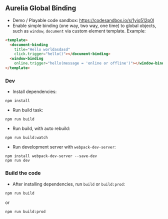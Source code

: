 ## Aurelia Global Binding

  * Demo / Playable code sandbox: https://codesandbox.io/s/1yjo512p0l
  * Enable simple binding (one way, two way, one time) to global objects, such as `window`, `document` via custom element template. Example:

  ```html
  <template>
    <document-binding
      title="Hello worldasdasd"
      click.trigger="hello()"></document-binding>
    <window-binding
      online.trigger="hello(message = 'online or offline')"></window-binding>
  </template>
  ```
    
### Dev

  * Install dependencies:
  ```
  npm install
  ```

  * Run build task:
  ```
  npm run build
  ```

  * Run build, with auto rebuild:
  ```
  npm run build:watch
  ```

  * Run development server with `webpack-dev-server`:
  ```
  npm install webpack-dev-server --save-dev
  npm run dev
  ```

### Build the code

  * After installing dependencies, run `build` or `build:prod`:

  ```
  npm run build
  ```

  or

  ```
  npm run build:prod
  ```
    